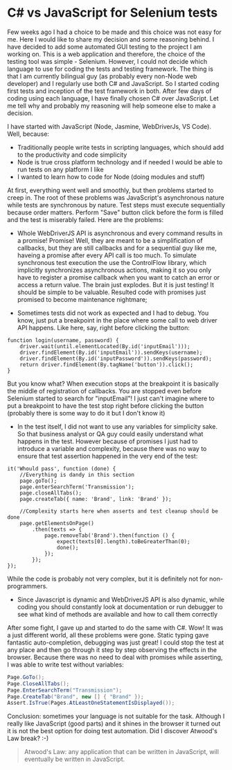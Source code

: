 # C# vs JavaScript for Selenium tests

Few weeks ago I had a choice to be made and this choice was not easy for me. Here I would like to share my decision and some reasoning behind. I have decided to add some automated GUI testing to the project I am working on. This is a web application and therefore, the choice of the testing tool was simple - Selenium. However, I could not decide which language to use for coding the tests and testing framework. The thing is that I am currently bilingual guy (as probably every non-Node web developer) and I regularly use both C# and JavaScript. So I started coding first tests and inception of the test framework in both. After few days of coding using each language, I have finally chosen C# over JavaScript. Let me tell why and probably my reasoning will help someone else to make a decision.

I have started with JavaScript (Node, Jasmine, WebDriverJs, VS Code). Well, because:
* Traditionally people write tests in scripting languages, which should add to the productivity and code simplicity
* Node is true cross platform technology and if needed I would be able to run tests on any platform I like
* I wanted to learn how to code for Node (doing modules and stuff)

At first, everything went well and smoothly, but then problems started to creep in. The root of these problems was JavaScript's asynchronous nature while tests are synchronous by nature. Test steps must execute sequentially because order matters. Perform "Save" button click before the form is filled and the test is miserably failed. Here are the problems:

* Whole WebDriverJS API is asynchronous and every command results in a promise! Promise! Well, they are meant to be a simplification of callbacks, but they are still callbacks and for a sequential guy like me, haveing a promise after every API call is too much. To simulate synchronous test execution the use the ControlFlow library, which implicitly synchronizes asynchronous actions, making it so you only have to register a promise callback when you want to catch an error or access a return value. The brain just explodes. But it is just testing! It should be simple to be valuable. Resulted code with promises just promised to become maintenance nightmare;

* Sometimes tests did not work as expected and I had to debug. You know, just put a breakpoint in the place where some call to web driver API happens. Like here, say, right before clicking the button:

```JS
function login(username, password) {
    driver.wait(until.elementLocated(By.id('inputEmail')));
    driver.findElement(By.id('inputEmail')).sendKeys(username);
    driver.findElement(By.id('inputPassword')).sendKeys(password);
    return driver.findElement(By.tagName('button')).click();
}
```

But you know what? When execution stops at the breakpoint it is basically the middle of registration of callbacks. You are stopped even before Selenium started to search for "inputEmail"! I just can't imagine where to put a breakpoint to have the test stop right before clicking the button (probably there is some way to do it but I don't know it)  

* In the test itself, I did not want to use any variables for simplicity sake. So that business analyst or QA guy could easily understand what happens in the test. However because of 
promises I just had to introduce a variable and complexity, because there was no way to ensure that test assertion happened in the very end of the test:

```JS
it('Whould pass', function (done) {
    //Everything is dandy in this section
    page.goTo();
    page.enterSearchTerm('Transmission');
    page.closeAllTabs();
    page.createTab({ name: 'Brand', link: 'Brand' });

    //Complexity starts here when asserts and test cleanup should be done
    page.getElementsOnPage()
        .then(texts => {
            page.removeTab('Brand').then(function () {
                expect(texts[0].length).toBeGreaterThan(0);
                done();
            });
        });
});
```

While the code is probably not very complex, but it is definitely not for non-programmers.

* Since Javascript is dynamic and WebDriverJS API is also dynamic, while coding you should constantly look at documentation or run debugger to see what kind of methods are available and how to call them correctly

After some fight, I gave up and started to do the same with C#. Wow! It was a just different world, all these problems were gone. Static typing gave fantastic auto-completion, debugging was just great! I could stop the test at any place and then go through it step by step observing the effects in the browser. Because there was no need to deal with promises while asserting, I was able to write test without variables:

```CS
Page.GoTo();
Page.CloseAllTabs();
Page.EnterSearchTerm("Transmission");
Page.CreateTab("Brand", new [] { "Brand" });
Assert.IsTrue(Pages.AtLeastOneStatementIsDisplayed());
```

Conclusion: sometimes your language is not suitable for the task. Although I really like JavaScript (good parts) and it shines in the browser it turned out it is not the best option for doing test automation. Did I discover Atwood's Law break? :-)  

>Atwood's Law: any application that can be written in JavaScript, will eventually be written in JavaScript.
